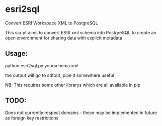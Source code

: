 # esri2sql
Convert ESRI Workspace XML to PostgreSQL

This script aims to convert ESRI xml schema into PostgreSQL to create an open environment for sharing data with explicit metadata

## Usage:
python esri2sql.py yourschema.xml

the output will go to sdtout, pipe it somewhere useful

NB: This requires some other librarys which are all available in pip


## TODO:
Does not currently respect domains - these may be implemented in future as foreign key restrictions

